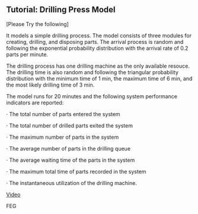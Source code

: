 ## Tutorial: Drilling Press Model
[Please Try the following]



It models a simple drilling process. The model consists of three modules for creating, drilling, and disposing parts. The arrival process is random and following the exponential probability distribution with the arrival rate of 0.2 parts per minute.

 

The drilling process has one drilling machine as the only available resouce. The drilling time is also random and following the triangular probability distribution with the minimum time of 1 min, the maximum time of 6 min, and the most likely drilling time of 3 min.

 

The model runs for 20 minutes and the following system performance indicators are reported:

·       The total number of parts entered the system

·       The total number of drilled parts exited the system

·       The maximum number of parts in the system

·       The average number of parts in the drilling queue

·       The average waiting time of the parts in the system

·       The maximum total time of parts recorded in the system

·       The instantaneous utilization of the drilling machine.

 

[Video](https://www.youtube.com/watch?v=HTefOvp_kNw)



FEG
